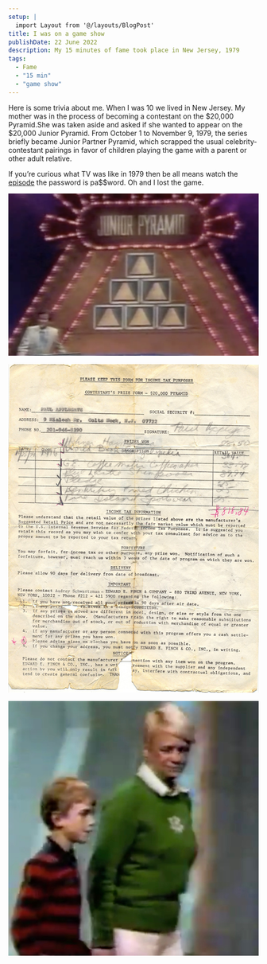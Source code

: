 ```yaml
---
setup: |
  import Layout from '@/layouts/BlogPost'
title: I was on a game show
publishDate: 22 June 2022
description: My 15 minutes of fame took place in New Jersey, 1979
tags:
  - Fame
  - "15 min"
  - "game show"
---
```


Here is some trivia about me. When I was 10 we lived in New Jersey. My mother was in the process of becoming a contestant on the $20,000 Pyramid.She was taken aside and asked if she wanted to appear on the $20,000 Junior Pyramid. From October 1 to November 9, 1979, the series briefly became Junior Partner Pyramid, which scrapped the usual celebrity-contestant pairings in favor of children playing the game with a parent or other adult relative.

If you’re curious what TV was like in 1979 then be all means watch the [episode](https://vimeo.com/26595314) the password is pa$$word. Oh and I lost the game.

![Game show title](/public/images/Pyramid-title-a.jpg)

![Contract](/public/images/contract-6-a.jpg)

![Me and Mom](/public/images/Me-Mom-2-a.jpg)

